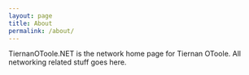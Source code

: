 ```yaml
---
layout: page
title: About
permalink: /about/
---
```

TiernanOToole.NET is the network home page for Tiernan OToole. All networking related stuff goes here.